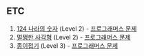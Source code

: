 ## ETC

1. [124 나라의 숫자](https://github.com/dataminegames/Algorithm_Study/blob/master/ETC/etc_01.py) (Level 2) - [프로그래머스 문제](https://programmers.co.kr/learn/courses/30/lessons/12899)
2. [멀쩡한 사각형](https://github.com/dataminegames/Algorithm_Study/blob/master/ETC/etc_02.py) (Level 2) - [프로그래머스 문제](https://programmers.co.kr/learn/courses/30/lessons/62048)
3. [종이접기](https://github.com/dataminegames/Algorithm_Study/blob/master/ETC/etc_03.py) (Level 3) - [프로그래머스 문제](https://programmers.co.kr/learn/courses/30/lessons/62049)
